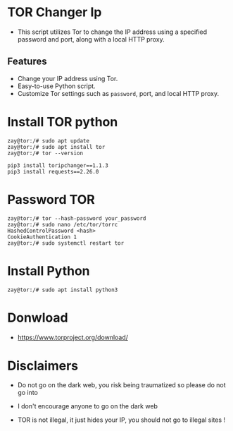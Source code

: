 # TOR Changer Ip
- This script utilizes Tor to change the IP address using a specified password and port, along with a local HTTP proxy.

## Features

- Change your IP address using Tor.
- Easy-to-use Python script.
- Customize Tor settings such as `password`, port, and local HTTP proxy.

# Install TOR python

```
zay@tor:/# sudo apt update
zay@tor:/# sudo apt install tor
zay@tor:/# tor --version
```

```
pip3 install toripchanger==1.1.3
pip3 install requests==2.26.0
```

# Password TOR

```
zay@tor:/# tor --hash-password your_password
zay@tor:/# sudo nano /etc/tor/torrc
HashedControlPassword <hash>
CookieAuthentication 1
zay@tor:/# sudo systemctl restart tor
```

# Install Python

```
zay@tor:/# sudo apt install python3
```

# Donwload

- https://www.torproject.org/download/

# Disclaimers

- Do not go on the dark web, you risk being traumatized so please do not go into
- I don't encourage anyone to go on the dark web

- TOR is not illegal, it just hides your IP, you should not go to illegal sites !

